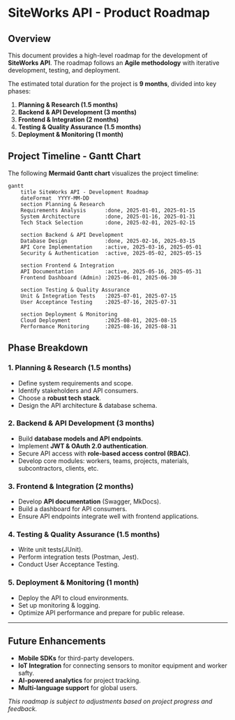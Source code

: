 # SiteWorks API - Product Roadmap

## Overview

This document provides a high-level roadmap for the development of **SiteWorks API**. The roadmap follows an **Agile methodology** with iterative development, testing, and deployment.

The estimated total duration for the project is **9 months**, divided into key phases:

1. **Planning & Research (1.5 months)**
2. **Backend & API Development (3 months)**
3. **Frontend & Integration (2 months)**
4. **Testing & Quality Assurance (1.5 months)**
5. **Deployment & Monitoring (1 month)**

## Project Timeline - Gantt Chart

The following **Mermaid Gantt chart** visualizes the project timeline:

```mermaid
gantt
    title SiteWorks API - Development Roadmap
    dateFormat  YYYY-MM-DD
    section Planning & Research
    Requirements Analysis      :done, 2025-01-01, 2025-01-15
    System Architecture        :done, 2025-01-16, 2025-01-31
    Tech Stack Selection       :done, 2025-02-01, 2025-02-15

    section Backend & API Development
    Database Design            :done, 2025-02-16, 2025-03-15
    API Core Implementation    :active, 2025-03-16, 2025-05-01
    Security & Authentication  :active, 2025-05-02, 2025-05-15

    section Frontend & Integration
    API Documentation          :active, 2025-05-16, 2025-05-31
    Frontend Dashboard (Admin) :2025-06-01, 2025-06-30

    section Testing & Quality Assurance
    Unit & Integration Tests   :2025-07-01, 2025-07-15
    User Acceptance Testing    :2025-07-16, 2025-07-31

    section Deployment & Monitoring
    Cloud Deployment           :2025-08-01, 2025-08-15
    Performance Monitoring     :2025-08-16, 2025-08-31
```

## Phase Breakdown

### 1. Planning & Research (1.5 months)

- Define system requirements and scope.
- Identify stakeholders and API consumers.
- Choose a **robust tech stack**.
- Design the API architecture & database schema.

### 2. Backend & API Development (3 months)

- Build **database models and API endpoints**.
- Implement **JWT & OAuth 2.0 authentication**.
- Secure API access with **role-based access control (RBAC)**.
- Develop core modules: workers, teams, projects, materials, subcontractors, clients, etc.

### 3. Frontend & Integration (2 months)

- Develop **API documentation** (Swagger, MkDocs).
- Build a dashboard for API consumers.
- Ensure API endpoints integrate well with frontend applications.

### 4. Testing & Quality Assurance (1.5 months)

- Write unit tests(JUnit).
- Perform integration tests (Postman, Jest).
- Conduct User Acceptance Testing.

### 5. Deployment & Monitoring (1 month)

- Deploy the API to cloud environments.
- Set up monitoring & logging.
- Optimize API performance and prepare for public release.

---

## Future Enhancements

- **Mobile SDKs** for third-party developers.
- **IoT Integration** for connecting sensors to monitor equipment and worker safty.
- **AI-powered analytics** for project tracking.
- **Multi-language support** for global users.

_This roadmap is subject to adjustments based on project progress and feedback._
